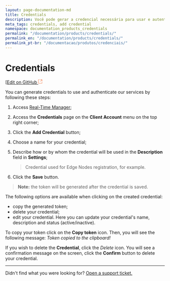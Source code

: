 ```yaml
---
layout: page-documentation-md
title: Credentials
description: Você pode gerar a credencial necessária para usar e autenticar os nossos serviços.
meta_tags: credentials, add credential
namespace: documentation_products_credentials
permalink: "/documentation/products/credentials/"
permalink_en: "/documentation/products/credentials/"
permalink_pt-br: "/documentacao/produtos/credenciais/"
---
```


# Credentials

[[Edit on GitHub <svg width="14" height="14" xmlns="http://www.w3.org/2000/svg"><g fill="none" stroke="#F3652B"><path d="M4.81.71H.672v11.43H12.1V8.001" stroke-width=".8"/><path d="M6.87.786h5.155V5.94M6.31 6.5L12.026.786"/></g></svg>](https://github.com/aziontech/docs_en/blob/master/Credentials/2021-03-31-index.md)

You can generate credentials to use and authenticate our services by following these steps:

1. Access [Real-Time Manager](https://manager.azion.com/);

2. Access the **Credentials** page on the **Client Account** menu on the top right corner;

3. Click the **Add Credential** button;

4. Choose a name for your credential;

5. Describe how or by whom the credential will be used in the **Description** field in **Settings**;

   > Credential used for Edge Nodes registration, for example.

6. Click the **Save** button.

> **Note:** the token will be generated after the credential is saved.

The following options are available when clicking on the created credential:

- copy the generated token;
- delete your credential;
- edit your credential. Here you can update your credential's name, description and status (active/inactive).

To copy your token click on the **Copy token** icon. Then, you will see the following message: *Token copied to the clipboard!*

If you wish to delete the **Credential**, click the *Delete* icon. You will see a confirmation message on the screen, click the **Confirm** button to delete your credential.

---

Didn't find what you were looking for? [Open a support ticket.](https://tickets.azion.com/)

